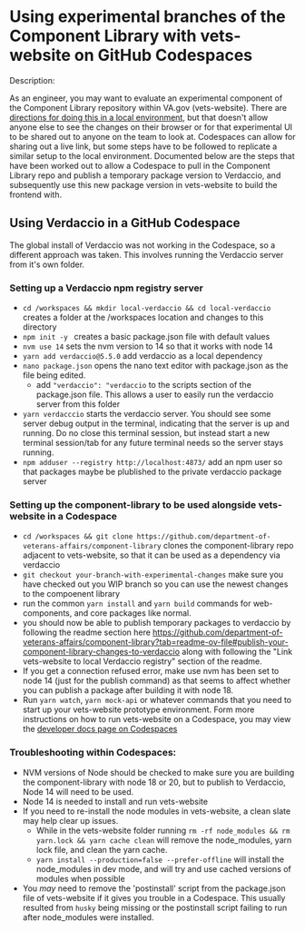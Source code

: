 # Using experimental branches of the Component Library with vets-website on GitHub Codespaces

Description:

As an engineer, you may want to evaluate an experimental component of the Component Library repository within VA.gov (vets-website). There are [directions for doing this in a local environment](https://github.com/department-of-veterans-affairs/component-library?tab=readme-ov-file#local-testing-in-vets-website-with-verdaccio), but that doesn't allow anyone else to see the
changes on their browser or for that experimental UI to be shared out to anyone on the team to look at. Codespaces can allow for sharing out a live link, but some steps have to be followed to replicate a similar setup to the local environment. Documented below are the steps that have been worked out to allow a Codespace to pull
in the Component Library repo and publish a temporary package version to Verdaccio, and subsequently use this new package version in vets-website to build the frontend with.

## Using Verdaccio in a GitHub Codespace

The global install of Verdaccio was not working in the Codespace, so a different approach was taken. This involves running the Verdaccio server from it's own folder.

### Setting up a Verdaccio npm registry server

- `cd /workspaces && mkdir local-verdaccio && cd local-verdaccio` creates a folder at the /workspaces location and changes to this directory
- `npm init -y ` creates a basic package.json file with default values
- `nvm use 14` sets the nvm version to 14 so that it works with node 14
- `yarn add verdaccio@5.5.0` add verdaccio as a local dependency
- `nano package.json` opens the nano text editor with package.json as the file being edited.
	- add `"verdaccio": "verdaccio` to the scripts section of the package.json file. This allows a user to easily run the verdaccio server from this folder
- `yarn verdacccio` starts the verdaccio server. You should see some server debug output in the terminal, indicating that the server is up and running. Do no close this terminal session, but instead start a new terminal session/tab for any future terminal needs so the server stays running.
- `npm adduser --registry http://localhost:4873/` add an npm user so that packages maybe be plublished to the private verdaccio package server

### Setting up the component-library to be used alongside vets-website in a Codespace

-  `cd /workspaces && git clone https://github.com/department-of-veterans-affairs/component-library` clones the component-library repo adjacent to vets-website, so that it can be used as a dependency via verdaccio
-  `git checkout your-branch-with-experimental-changes` make sure you have checked out you WIP branch so you can use the newest changes to the compoenent library
- run the common `yarn install` and `yarn build` commands for web-components, and core packages like normal.
- you should now be able to publish temporary packages to verdaccio by following the readme section here https://github.com/department-of-veterans-affairs/component-library?tab=readme-ov-file#publish-your-component-library-changes-to-verdaccio along with following the "Link vets-website to local Verdaccio registry" section of the readme.
- If you get a connection refused error, make use nvm has been set to node 14 (just for the publish command) as that seems to affect whether you can publish a package after building it with node 18.
- Run `yarn watch`, `yarn mock-api` or whatever commands that you need to start up your vets-website prototype environment. Form more instructions on how to run vets-website on a Codespace, you may view the [developer docs page on Codespaces](https://depo-platform-documentation.scrollhelp.site/developer-docs/using-github-codespaces)

### Troubleshooting within Codespaces:

- NVM versions of Node should be checked to make sure you are building the component-library with node 18 or 20, but to publish to Verdaccio, Node 14 will need to be used.
- Node 14 is needed to install and run vets-website
- If you need to re-install the node modules in vets-website, a clean slate may help clear up issues.
	- While in the vets-website folder running `rm -rf node_modules && rm yarn.lock && yarn cache clean` will remove the node_modules, yarn lock file, and clean the yarn cache.
	- `yarn install --production=false --prefer-offline` will install the node_modules in dev mode, and will try and use cached versions of modules when possible
- You _may_ need to remove the 'postinstall' script from the package.json file of vets-website if it gives you trouble in a Codespace. This usually resulted from `husky` being missing or the postinstall script failing to run after node_modules were installed.
